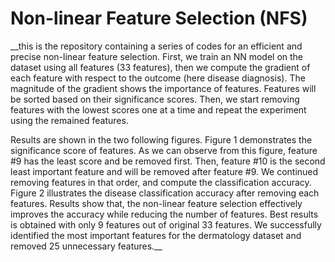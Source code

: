 # Non-linear Feature Selection (NFS)


__this is the repository containing a series of codes for an efficient and precise non-linear feature selection.
First, we train an NN model on the dataset using all features (33 features), then we compute the gradient of each 
feature with respect to the outcome (here disease diagnosis). The magnitude of the gradient shows the importance 
of features. Features will be sorted based on their significance scores. Then, we start removing features with the 
lowest scores one at a time and repeat the experiment using the remained features. 

Results are shown in the two following figures. Figure 1 demonstrates the significance score of features. As we
can observe from this figure, feature #9 has the least score and be removed first. Then, feature #10 is the 
second least important feature and will be removed after feature #9. 
We continued removing features in that order, and compute the classification accuracy. Figure 2 illustrates the 
disease classification accuracy after removing each features. Results show that, the non-linear feature selection 
effectively improves the accuracy while reducing the number of features. 
Best results is obtained with only 9 features out of original 33 features. We successfully identified the most
important features for the dermatology dataset and removed 25 unnecessary features.__